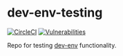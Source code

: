 # dev-env-testing

[![CircleCI](https://circleci.com/gh/simonsdave/dev-env-testing/tree/release-1.10.0.svg?style=shield)](https://circleci.com/gh/simonsdave/dev-env-testing/tree/release-1.10.0)
[![Vulnerabilities](https://snyk.io/test/github/simonsdave/dev-env-testing/badge.svg)](https://snyk.io/test/github/simonsdave/dev-env-testing)

Repo for testing [dev-env](https://github.com/simonsdave/dev-env) functionality.
